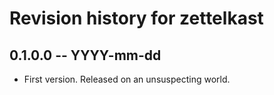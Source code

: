 # Revision history for zettelkast

## 0.1.0.0 -- YYYY-mm-dd

* First version. Released on an unsuspecting world.
